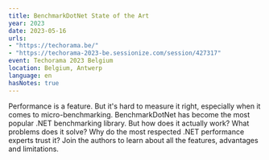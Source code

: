 ```yaml
---
title: BenchmarkDotNet State of the Art
year: 2023
date: 2023-05-16
urls:
- "https://techorama.be/"
- "https://techorama-2023-be.sessionize.com/session/427317"
event: Techorama 2023 Belgium
location: Belgium, Antwerp
language: en
hasNotes: true
---
```


Performance is a feature. But it's hard to measure it right, especially when it comes to micro-benchmarking. BenchmarkDotNet has become the most popular .NET benchmarking library. But how does it actually work? What problems does it solve? Why do the most respected .NET performance experts trust it? Join the authors to learn about all the features, advantages and limitations.
